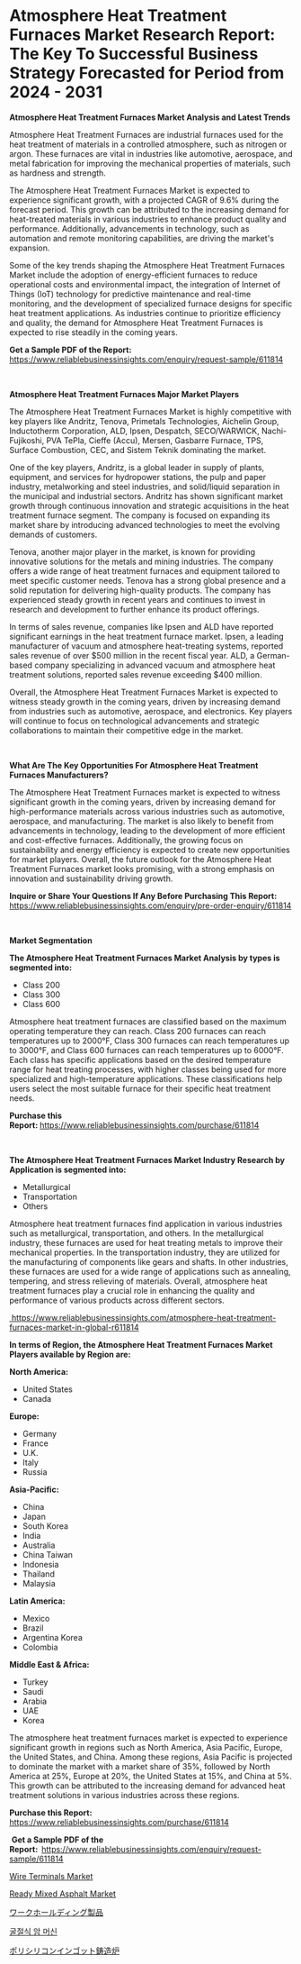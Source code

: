 <p><h1>Atmosphere Heat Treatment Furnaces Market Research Report: The Key To Successful Business Strategy Forecasted for Period from 2024 - 2031</h1></p><p><strong>Atmosphere Heat Treatment Furnaces Market Analysis and Latest Trends</strong></p>
<p><p>Atmosphere Heat Treatment Furnaces are industrial furnaces used for the heat treatment of materials in a controlled atmosphere, such as nitrogen or argon. These furnaces are vital in industries like automotive, aerospace, and metal fabrication for improving the mechanical properties of materials, such as hardness and strength.</p><p>The Atmosphere Heat Treatment Furnaces Market is expected to experience significant growth, with a projected CAGR of 9.6% during the forecast period. This growth can be attributed to the increasing demand for heat-treated materials in various industries to enhance product quality and performance. Additionally, advancements in technology, such as automation and remote monitoring capabilities, are driving the market's expansion.</p><p>Some of the key trends shaping the Atmosphere Heat Treatment Furnaces Market include the adoption of energy-efficient furnaces to reduce operational costs and environmental impact, the integration of Internet of Things (IoT) technology for predictive maintenance and real-time monitoring, and the development of specialized furnace designs for specific heat treatment applications. As industries continue to prioritize efficiency and quality, the demand for Atmosphere Heat Treatment Furnaces is expected to rise steadily in the coming years.</p></p>
<p><strong>Get a Sample PDF of the Report:&nbsp;</strong> <a href="https://www.reliablebusinessinsights.com/enquiry/request-sample/611814">https://www.reliablebusinessinsights.com/enquiry/request-sample/611814</a></p>
<p>&nbsp;</p>
<p><strong>Atmosphere Heat Treatment Furnaces Major Market Players</strong></p>
<p><p>The Atmosphere Heat Treatment Furnaces Market is highly competitive with key players like Andritz, Tenova, Primetals Technologies, Aichelin Group, Inductotherm Corporation, ALD, Ipsen, Despatch, SECO/WARWICK, Nachi-Fujikoshi, PVA TePla, Cieffe (Accu), Mersen, Gasbarre Furnace, TPS, Surface Combustion, CEC, and Sistem Teknik dominating the market.</p><p>One of the key players, Andritz, is a global leader in supply of plants, equipment, and services for hydropower stations, the pulp and paper industry, metalworking and steel industries, and solid/liquid separation in the municipal and industrial sectors. Andritz has shown significant market growth through continuous innovation and strategic acquisitions in the heat treatment furnace segment. The company is focused on expanding its market share by introducing advanced technologies to meet the evolving demands of customers.</p><p>Tenova, another major player in the market, is known for providing innovative solutions for the metals and mining industries. The company offers a wide range of heat treatment furnaces and equipment tailored to meet specific customer needs. Tenova has a strong global presence and a solid reputation for delivering high-quality products. The company has experienced steady growth in recent years and continues to invest in research and development to further enhance its product offerings.</p><p>In terms of sales revenue, companies like Ipsen and ALD have reported significant earnings in the heat treatment furnace market. Ipsen, a leading manufacturer of vacuum and atmosphere heat-treating systems, reported sales revenue of over $500 million in the recent fiscal year. ALD, a German-based company specializing in advanced vacuum and atmosphere heat treatment solutions, reported sales revenue exceeding $400 million.</p><p>Overall, the Atmosphere Heat Treatment Furnaces Market is expected to witness steady growth in the coming years, driven by increasing demand from industries such as automotive, aerospace, and electronics. Key players will continue to focus on technological advancements and strategic collaborations to maintain their competitive edge in the market.</p></p>
<p>&nbsp;</p>
<p><strong>What Are The Key Opportunities For Atmosphere Heat Treatment Furnaces Manufacturers?</strong></p>
<p><p>The Atmosphere Heat Treatment Furnaces market is expected to witness significant growth in the coming years, driven by increasing demand for high-performance materials across various industries such as automotive, aerospace, and manufacturing. The market is also likely to benefit from advancements in technology, leading to the development of more efficient and cost-effective furnaces. Additionally, the growing focus on sustainability and energy efficiency is expected to create new opportunities for market players. Overall, the future outlook for the Atmosphere Heat Treatment Furnaces market looks promising, with a strong emphasis on innovation and sustainability driving growth.</p></p>
<p><strong>Inquire or Share Your Questions If Any Before Purchasing This Report:</strong> <a href="https://www.reliablebusinessinsights.com/enquiry/pre-order-enquiry/611814">https://www.reliablebusinessinsights.com/enquiry/pre-order-enquiry/611814</a></p>
<p>&nbsp;</p>
<p><strong>Market Segmentation</strong></p>
<p><strong>The Atmosphere Heat Treatment Furnaces Market Analysis by types is segmented into:</strong></p>
<p><ul><li>Class 200</li><li>Class 300</li><li>Class 600</li></ul></p>
<p><p>Atmosphere heat treatment furnaces are classified based on the maximum operating temperature they can reach. Class 200 furnaces can reach temperatures up to 2000°F, Class 300 furnaces can reach temperatures up to 3000°F, and Class 600 furnaces can reach temperatures up to 6000°F. Each class has specific applications based on the desired temperature range for heat treating processes, with higher classes being used for more specialized and high-temperature applications. These classifications help users select the most suitable furnace for their specific heat treatment needs.</p></p>
<p><strong>Purchase this Report:&nbsp;</strong><a href="https://www.reliablebusinessinsights.com/purchase/611814">https://www.reliablebusinessinsights.com/purchase/611814</a></p>
<p>&nbsp;</p>
<p><strong>The Atmosphere Heat Treatment Furnaces Market Industry Research by Application is segmented into:</strong></p>
<p><ul><li>Metallurgical</li><li>Transportation</li><li>Others</li></ul></p>
<p><p>Atmosphere heat treatment furnaces find application in various industries such as metallurgical, transportation, and others. In the metallurgical industry, these furnaces are used for heat treating metals to improve their mechanical properties. In the transportation industry, they are utilized for the manufacturing of components like gears and shafts. In other industries, these furnaces are used for a wide range of applications such as annealing, tempering, and stress relieving of materials. Overall, atmosphere heat treatment furnaces play a crucial role in enhancing the quality and performance of various products across different sectors.</p></p>
<p><a href="https://www.reliablebusinessinsights.com/atmosphere-heat-treatment-furnaces-market-in-global-r611814">&nbsp;https://www.reliablebusinessinsights.com/atmosphere-heat-treatment-furnaces-market-in-global-r611814</a></p>
<p><strong>In terms of Region, the Atmosphere Heat Treatment Furnaces Market Players available by Region are:</strong></p>
<p>
    <p> <strong> North America: </strong>
        <ul>
            <li>United States</li>
            <li>Canada</li>
        </ul>
        </p> 
    <p> <strong> Europe: </strong>
        <ul>
            <li>Germany</li>
            <li>France</li>
            <li>U.K.</li>
            <li>Italy</li>
            <li>Russia</li>
        </ul>
        </p> 
    <p> <strong> Asia-Pacific: </strong>
        <ul>
            <li>China</li>
            <li>Japan</li>
            <li>South Korea</li>
            <li>India</li>
            <li>Australia</li>
            <li>China Taiwan</li>
            <li>Indonesia</li>
            <li>Thailand</li>
            <li>Malaysia</li>
        </ul>
        </p> 
    <p> <strong> Latin America: </strong>
        <ul>
            <li>Mexico</li>
            <li>Brazil</li>
            <li>Argentina Korea</li>
            <li>Colombia</li>
        </ul>
        </p> 
    <p> <strong> Middle East & Africa: </strong>
        <ul>
            <li>Turkey</li>
            <li>Saudi</li>
            <li>Arabia</li>
            <li>UAE</li>
            <li>Korea</li>
        </ul>
    </p>
    </p>
<p><p>The atmosphere heat treatment furnaces market is expected to experience significant growth in regions such as North America, Asia Pacific, Europe, the United States, and China. Among these regions, Asia Pacific is projected to dominate the market with a market share of 35%, followed by North America at 25%, Europe at 20%, the United States at 15%, and China at 5%. This growth can be attributed to the increasing demand for advanced heat treatment solutions in various industries across these regions.</p></p>
<p><strong>Purchase this Report: </strong><a href="https://www.reliablebusinessinsights.com/purchase/611814">https://www.reliablebusinessinsights.com/purchase/611814</a></p>
<p>&nbsp;<strong>Get a Sample PDF of the Report:&nbsp;&nbsp;</strong><a href="https://www.reliablebusinessinsights.com/enquiry/request-sample/611814">https://www.reliablebusinessinsights.com/enquiry/request-sample/611814</a></p>
<p><strong></strong></p>
<p><p><a href="https://issuu.com/reportprime-2/docs/wire-terminals-market-size-2030.pptx">Wire Terminals Market</a></p><p><a href="https://github.com/Angelnienowdseej3e45z3p8c/Market-Research-Report-List-2/blob/main/ready-mixed-asphalt-market.md">Ready Mixed Asphalt Market</a></p><p><a href="https://github.com/LuzHills1972/Market-Research-Report-List-1/blob/main/139494897682.md">ワークホールディング製品</a></p><p><a href="https://github.com/ahmadrevanz10/Market-Research-Report-List-1/blob/main/754306189243.md">굴절식 암 머신</a></p><p><a href="https://github.com/oafhukehf4709715/Market-Research-Report-List-2/blob/main/735763597683.md">ポリシリコンインゴット鋳造炉</a></p></p>